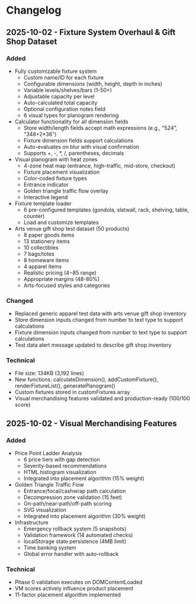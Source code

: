 # Changelog

## 2025-10-02 - Fixture System Overhaul & Gift Shop Dataset

### Added
- Fully customizable fixture system
  - Custom name/ID for each fixture
  - Configurable dimensions (width, height, depth in inches)
  - Variable levels/shelves/bars (1-50+)
  - Adjustable capacity per level
  - Auto-calculated total capacity
  - Optional configuration notes field
  - 6 visual types for planogram rendering
- Calculator functionality for all dimension fields
  - Store width/length fields accept math expressions (e.g., "5*24", "3*48+2*36")
  - Fixture dimension fields support calculations
  - Auto-evaluates on blur with visual confirmation
  - Supports +, -, *, /, parentheses, decimals
- Visual planogram with heat zones
  - 4-zone heat map (entrance, high-traffic, mid-store, checkout)
  - Fixture placement visualization
  - Color-coded fixture types
  - Entrance indicator
  - Golden triangle traffic flow overlay
  - Interactive legend
- Fixture template loader
  - 6 pre-configured templates (gondola, slatwall, rack, shelving, table, counter)
  - Load and customize templates
- Arts venue gift shop test dataset (50 products)
  - 8 paper goods items
  - 13 stationery items
  - 10 collectibles
  - 7 bags/totes
  - 8 homeware items
  - 4 apparel items
  - Realistic pricing ($4-$85 range)
  - Appropriate margins (48-80%)
  - Arts-focused styles and categories

### Changed
- Replaced generic apparel test data with arts venue gift shop inventory
- Store dimension inputs changed from number to text type to support calculations
- Fixture dimension inputs changed from number to text type to support calculations
- Test data alert message updated to describe gift shop inventory

### Technical
- File size: 134KB (3,192 lines)
- New functions: calculateDimension(), addCustomFixture(), renderFixtureList(), generatePlanogram()
- Custom fixtures stored in customFixtures array
- Visual merchandising features validated and production-ready (100/100 score)

## 2025-10-02 - Visual Merchandising Features

### Added
- Price Point Ladder Analysis
  - 6 price tiers with gap detection
  - Severity-based recommendations
  - HTML histogram visualization
  - Integrated into placement algorithm (15% weight)
- Golden Triangle Traffic Flow
  - Entrance/focal/cashwrap path calculation
  - Decompression zone validation (15 feet)
  - On-path/near-path/off-path scoring
  - SVG visualization
  - Integrated into placement algorithm (30% weight)
- Infrastructure
  - Emergency rollback system (5 snapshots)
  - Validation framework (14 automated checks)
  - localStorage state persistence (4MB limit)
  - Time banking system
  - Global error handler with auto-rollback

### Technical
- Phase 0 validation executes on DOMContentLoaded
- VM scores actively influence product placement
- 11-factor placement algorithm implemented
